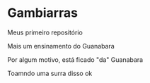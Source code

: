 # Gambiarras
Meus primeiro repositório 

Mais um ensinamento do Guanabara

Por algum motivo, está ficado "da" Guanabara

Toamndo uma surra disso ok 